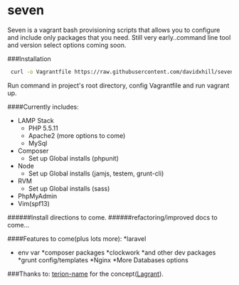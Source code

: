 seven
=====

Seven is a vagrant bash provisioning scripts that allows you to configure and include only packages that you need. Still very early..command line tool and version select options coming soon.

###Installation

````bash
 curl -o Vagrantfile https://raw.githubusercontent.com/davidxhill/seven/testing/Vagrantfile
````
Run command in project's root directory, config Vagrantfile and run vagrant up.


####Currently includes:
* LAMP Stack
  * PHP 5.5.11
  * Apache2 (more options to come)
  * MySql
* Composer
  * Set up Global installs (phpunit)
* Node
  * Set up Global installs (jamjs, testem, grunt-cli)
* RVM
  * Set up Global installs (sass)
* PhpMyAdmin
* Vim(spf13)

######Install directions to come.
######refactoring/improved docs to come...

####Features to come(plus lots more):
*laravel
 * env var
  *composer packages
    *clockwork
    *and other dev packages
*grunt config/templates
*Nginx
*More Databases options


###Thanks to:
[terion-name](https://github.com/terion-name) for the concept([Lagrant](https://github.com/terion-name/Lagrant)).

